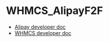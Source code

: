 # WHMCS_AlipayF2F

* [Alipay developer doc](https://docs.open.alipay.com/api_1/alipay.trade.refund/)
* [WHMCS developer doc](https://developers.whmcs.com/payment-gateways/refunds/)
